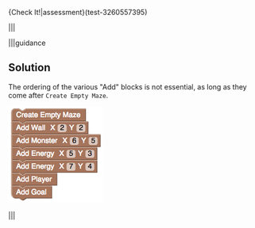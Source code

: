 
{Check It!|assessment}(test-3260557395)

|||

|||guidance
## Solution

The ordering of the various "Add" blocks is not essential, as long as they come after `Create Empty Maze`.

![](.guides/img/challenge-11.png)

|||
